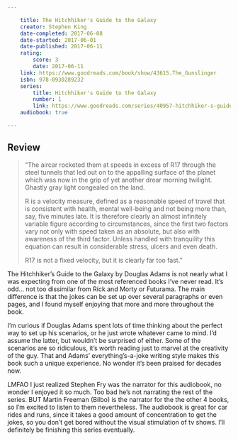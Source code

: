 ```yaml
---

    title: The Hitchhiker's Guide to the Galaxy 
    creator: Stephen King
    date-completed: 2017-06-08
    date-started: 2017-06-01
    date-published: 2017-06-11
    rating:
        score: 3
        date: 2017-06-11
    link: https://www.goodreads.com/book/show/43615.The_Gunslinger
    isbn: 978-0930289232
    series:
        title: Hitchhiker's Guide to the Galaxy
        number: 1
        link: https://www.goodreads.com/series/40957-hitchhiker-s-guide-to-the-galaxy
    audiobook: true

---
```


## Review

> “The aircar rocketed them at speeds in excess of R17 through the steel tunnels that led out on to the appalling surface of the planet which was now in the grip of yet another drear morning twilight. Ghastly gray light congealed on the land.
> 
> R is a velocity measure, defined as a reasonable speed of travel that is consistent with health, mental well-being and not being more than, say, five minutes late. It is therefore clearly an almost infinitely variable figure according to circumstances, since the first two factors vary not only with speed taken as an absolute, but also with awareness of the third factor. Unless handled with tranquility this equation can result in considerable stress, ulcers and even death.
>
> R17 is not a fixed velocity, but it is clearly far too fast.”

The Hitchhiker’s Guide to the Galaxy by Douglas Adams is not nearly what I was expecting from one of the most referenced books I’ve never read. It’s odd… not too dissimilar from Rick and Morty or Futurama. The main difference is that the jokes can be set up over several paragraphs or even pages, and I found myself enjoying that more and more throughout the book.

I’m curious if Douglas Adams spent lots of time thinking about the perfect way to set up his scenarios, or he just wrote whatever came to mind. I’d assume the latter, but wouldn’t be surprised of either. Some of the scenarios are so ridiculous, it’s worth reading just to marvel at the creativity of the guy. That and Adams’ everything’s-a-joke writing style makes this book such a unique experience. No wonder it’s been praised for decades now.

LMFAO I just realized Stephen Fry was the narrator for this audiobook, no wonder I enjoyed it so much. Too bad he’s not narrating the rest of the series. BUT Martin Freeman (Bilbo) is the narrator for the the other 4 books, so I’m excited to listen to them nevertheless. The audiobook is great for car rides and runs, since it takes a good amount of concentration to get the jokes, so you don’t get bored without the visual stimulation of tv shows. I’ll definitely be finishing this series eventually.